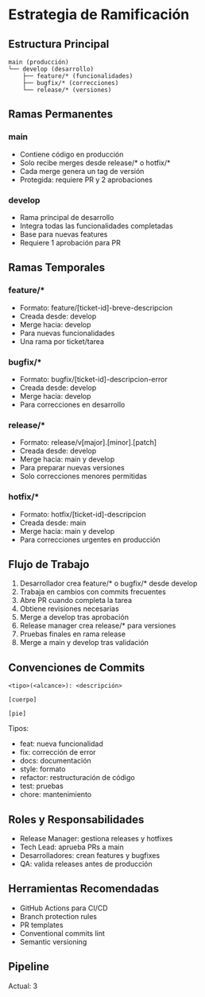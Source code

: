 # Estrategia de Ramificación

## Estructura Principal

```
main (producción)
└── develop (desarrollo)
    ├── feature/* (funcionalidades)
    ├── bugfix/* (correcciones)
    └── release/* (versiones)
```

## Ramas Permanentes

### main
- Contiene código en producción
- Solo recibe merges desde release/* o hotfix/*
- Cada merge genera un tag de versión
- Protegida: requiere PR y 2 aprobaciones

### develop
- Rama principal de desarrollo
- Integra todas las funcionalidades completadas
- Base para nuevas features
- Requiere 1 aprobación para PR

## Ramas Temporales

### feature/*
- Formato: feature/[ticket-id]-breve-descripcion
- Creada desde: develop
- Merge hacia: develop
- Para nuevas funcionalidades
- Una rama por ticket/tarea

### bugfix/*
- Formato: bugfix/[ticket-id]-descripcion-error
- Creada desde: develop
- Merge hacia: develop
- Para correcciones en desarrollo

### release/*
- Formato: release/v[major].[minor].[patch]
- Creada desde: develop
- Merge hacia: main y develop
- Para preparar nuevas versiones
- Solo correcciones menores permitidas

### hotfix/*
- Formato: hotfix/[ticket-id]-descripcion
- Creada desde: main
- Merge hacia: main y develop
- Para correcciones urgentes en producción

## Flujo de Trabajo

1. Desarrollador crea feature/* o bugfix/* desde develop
2. Trabaja en cambios con commits frecuentes
3. Abre PR cuando completa la tarea
4. Obtiene revisiones necesarias
5. Merge a develop tras aprobación
6. Release manager crea release/* para versiones
7. Pruebas finales en rama release
8. Merge a main y develop tras validación

## Convenciones de Commits

```
<tipo>(<alcance>): <descripción>

[cuerpo]

[pie]
```

Tipos:
- feat: nueva funcionalidad
- fix: corrección de error
- docs: documentación
- style: formato
- refactor: restructuración de código
- test: pruebas
- chore: mantenimiento

## Roles y Responsabilidades

- Release Manager: gestiona releases y hotfixes
- Tech Lead: aprueba PRs a main
- Desarrolladores: crean features y bugfixes
- QA: valida releases antes de producción

## Herramientas Recomendadas

- GitHub Actions para CI/CD
- Branch protection rules
- PR templates
- Conventional commits lint
- Semantic versioning

## Pipeline
Actual: 3
